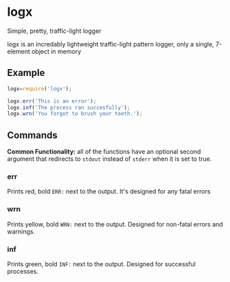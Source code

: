 # logx
Simple, pretty, traffic-light logger

logx is an incredably lightweight traffic-light pattern logger, only a single, 7-element object in memory

## Example

```js
logx=require('logx');

logx.err('This is an error');
logx.inf('The process ran succesfully');
logx.wrn('You forgot to brush your teeth.');
```

## Commands
**Common Functionality:** all of the functions have an optional second argument that redirects to `stdout` instead of `stderr`
when it is set to true.

### err
Prints red, bold `ERR:` next to the output. It's designed for any fatal errors

### wrn
Prints yellow, bold `WRN:` next to the output. Designed for non-fatal errors and warnings.

### inf
Prints green, bold `INF:` next to the output. Designed for successful processes.
